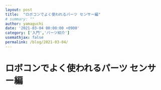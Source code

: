```yaml
---
layout: post
title:  "ロボコンでよく使われるパーツ センサー編"
# summary: ""
author: yamaguchi
date: '2021-03-04 00:00:00 +0900'
category: ['入門','パーツ紹介']
usemathjax: false
permalink: /blog/2021-03-04/
---
```

# ロボコンでよく使われるパーツ センサー編